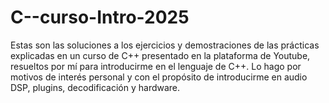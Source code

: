 # C--curso-Intro-2025
Estas son las soluciones a los ejercicios y demostraciones de las prácticas explicadas en un curso de C++ presentado en la plataforma de Youtube, resueltos por mí para introducirme en el lenguaje de C++. Lo hago por motivos de interés personal y con el propósito de introducirme en audio DSP, plugins, decodificación y hardware.
